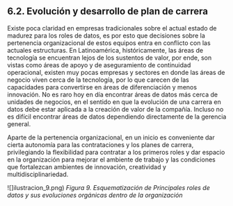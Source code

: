 ## 6.2. Evolución y desarrollo de plan de carrera

Existe poca claridad en empresas tradicionales sobre el actual estado de madurez para los roles de datos, es por esto que decisiones sobre la pertenencia organizacional de estos equipos entra en conflicto con las actuales estructuras. En Latinoamérica, históricamente, las áreas de tecnología se encuentran lejos de los sustentos de valor, por ende, son vistas como áreas de apoyo y de aseguramiento de continuidad operacional, existen muy pocas empresas y sectores en donde las áreas de negocio viven cerca de la tecnología, por lo que carecen de las capacidades para convertirse en áreas de diferenciación y menos innovación. No es raro hoy en día encontrar áreas de datos más cerca de unidades de negocios, en el sentido en que la evolución de una carrera en datos debe estar aplicada a la creación de valor de la compañía. Incluso no es difícil encontrar áreas de datos dependiendo directamente de la gerencia general.

Aparte de la pertenencia organizacional, en un inicio es conveniente dar cierta autonomía para las contrataciones y los planes de carrera, privilegiando la flexibilidad para contratar a los primeros roles y dar espacio en la organización para mejorar el ambiente de trabajo y las condiciones que fortalezcan ambientes de innovación, creatividad y multidisciplinariedad.

![]ilustracion_9.png)
*Figura 9. Esquematización de Principales roles de datos y sus evoluciones orgánicas dentro de la organización*

